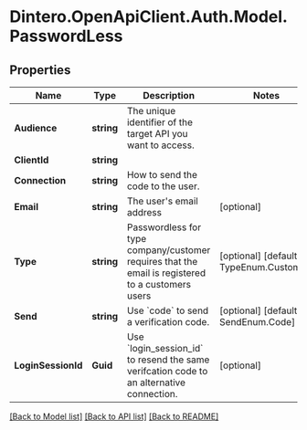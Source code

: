 # Dintero.OpenApiClient.Auth.Model.PasswordLess

## Properties

Name | Type | Description | Notes
------------ | ------------- | ------------- | -------------
**Audience** | **string** | The unique identifier of the target API you want to access.  | 
**ClientId** | **string** |  | 
**Connection** | **string** | How to send the code to the user.  | 
**Email** | **string** | The user&#39;s email address  | [optional] 
**Type** | **string** | Passwordless for type company/customer requires that the email is registered to a customers users  | [optional] [default to TypeEnum.Customer]
**Send** | **string** | Use &#x60;code&#x60; to send a verification code.  | [optional] [default to SendEnum.Code]
**LoginSessionId** | **Guid** | Use &#x60;login_session_id&#x60; to resend the same verifcation code to an alternative connection.  | [optional] 

[[Back to Model list]](../README.md#documentation-for-models) [[Back to API list]](../README.md#documentation-for-api-endpoints) [[Back to README]](../README.md)

